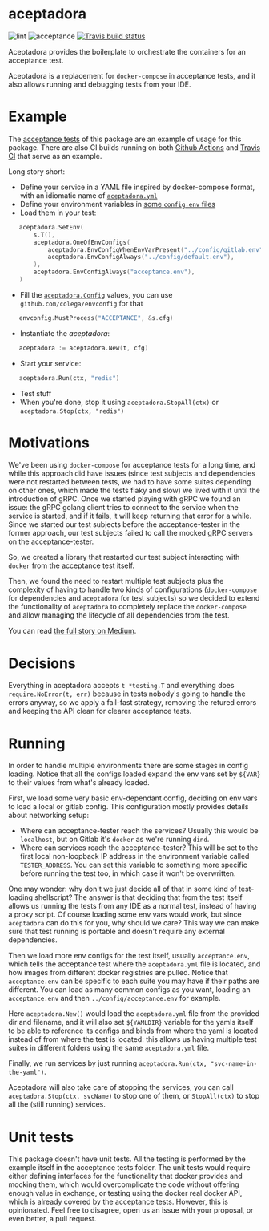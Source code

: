 # aceptadora

![lint](https://github.com/cabify/aceptadora/workflows/lint/badge.svg)
![acceptance](https://github.com/cabify/aceptadora/workflows/acceptance/badge.svg)
[![Travis build status](https://travis-ci.com/cabify/aceptadora.svg?branch=master)](https://travis-ci.com/cabify/aceptadora)

Aceptadora provides the boilerplate to orchestrate the containers for an acceptance test.

Aceptadora is a replacement for `docker-compose` in acceptance tests, and it also allows running and debugging tests from your IDE.

# Example

The [acceptance tests](./acceptance/suite/acceptance_suite_test.go) of this package are an example of usage for this package. There are also CI builds running on both [Github Actions](.github/workflows/acceptance.yml) and [Travis CI](./.travis.yml) that serve as an example.

Long story short:
 - Define your service in a YAML file inspired by docker-compose format, with an idiomatic name of [`aceptadora.yml`](./acceptance/aceptadora.yml)
 - Define your environment variables in [some `config.env` files](./acceptance/config/)
 - Load them in your test:
 ```go
	aceptadora.SetEnv(
		s.T(),
		aceptadora.OneOfEnvConfigs(
			aceptadora.EnvConfigWhenEnvVarPresent("../config/gitlab.env", "GITLAB_CI"),
			aceptadora.EnvConfigAlways("../config/default.env"),
		),
		aceptadora.EnvConfigAlways("acceptance.env"),
	) 
 ```
 - Fill the [`aceptadora.Config`](./aceptadora.go) values, you can use `github.com/colega/envconfig` for that
 ```go
	envconfig.MustProcess("ACCEPTANCE", &s.cfg)
 ``` 
 - Instantiate the _aceptadora_:
 ```go
	aceptadora := aceptadora.New(t, cfg)
 ```
 - Start your service:
 ```go
	aceptadora.Run(ctx, "redis")
 ```
 - Test stuff
 - When you're done, stop it using `aceptadora.StopAll(ctx)` or `aceptadora.Stop(ctx, "redis")`

# Motivations

We've been using `docker-compose` for acceptance tests for a long time, and while this approach did have issues (since test subjects and dependencies were not restarted between tests, we had to have some suites depending on other ones, which made the tests flaky and slow) we lived with it until the introduction of gRPC. 
Once we started playing with gRPC we found an issue: the gRPC golang client tries to connect to the service when the service is started, and if it fails, it will keep returning that error for a while. 
Since we started our test subjects before the acceptance-tester in the former approach, our test subjects failed to call the mocked gRPC servers on the acceptance-tester.

So, we created a library that restarted our test subject interacting with `docker` from the acceptance test itself.

Then, we found the need to restart multiple test subjects plus the complexity of having to handle two kinds of configurations (`docker-compose` for dependencies and `aceptadora` for test subjects) so we decided to extend the functionality of `aceptadora` to completely replace the `docker-compose` and allow managing the lifecycle of all dependencies from the test.

You can read [the full story on Medium](https://medium.com/cabify-product/acceptance-testing-go-services-using-aceptadora-428254c34d56).

# Decisions

Everything in aceptadora accepts `t *testing.T` and everything does `require.NoError(t, err)` because in tests nobody's going to handle the errors anyway, so we apply a fail-fast strategy, removing the retured errors and keeping the API clean for clearer acceptance tests.

# Running

In order to handle multiple environments there are some stages in config loading. Notice that all the configs loaded expand the env vars set by `${VAR}` to their values from what's already loaded.

First, we load some very basic env-dependant config, deciding on env vars to load a local or gitlab config. 
This configuration mostly provides details about networking setup:
- Where can acceptance-tester reach the services? 
  Usually this would be `localhost`, but on Gitlab it's `docker` as we're running `dind`.
- Where can services reach the acceptance-tester? This will be set to the first local non-loopback IP address in the environment variable called `TESTER_ADDRESS`.
  You can set this variable to something more specific before running the test too, in which case it won't be overwritten. 

One may wonder: why don't we just decide all of that in some kind of test-loading shellscript? 
The answer is that deciding that from the test itself allows us running the tests from any IDE as a normal test, instead of having a proxy script. 
Of course loading some env vars would work, but since `aceptadora` can do this for you, why should we care?
This way we can make sure that test running is portable and doesn't require any external dependencies.

Then we load more env configs for the test itself, usually `acceptance.env`, which tells the acceptance test where the `aceptadora.yml` file is located, and how images from different docker registries are pulled.
Notice that `acceptance.env` can be specific to each suite you may have if their paths are different. 
You can load as many common configs as you want, loading an `acceptance.env` and then `../config/acceptance.env` for example.

Here `aceptadora.New()` would load the `aceptadora.yml` file from the provided dir and filename, and it will also set `${YAMLDIR}` variable for the yamls itself to be able to reference its configs and binds from where the yaml is located instead of from where the test is located: this allows us having multiple test suites in different folders using the same `aceptadora.yml` file.

Finally, we run services by just running `aceptadora.Run(ctx, "svc-name-in-the-yaml")`.

Aceptadora will also take care of stopping the services, you can call `aceptadora.Stop(ctx, svcName)` to stop one of them, or `StopAll(ctx)` to stop all the (still running) services.

# Unit tests

This package doesn't have unit tests. 
All the testing is performed by the example itself in the acceptance tests folder. 
The unit tests would require either defining interfaces for the functionality that docker provides and mocking them, which would overcomplicate the code without offering enough value in exchange, or testing using the docker real docker API, which is already covered by the acceptance tests.
However, this is opinionated. 
Feel free to disagree, open us an issue with your proposal, or even better, a pull request.
